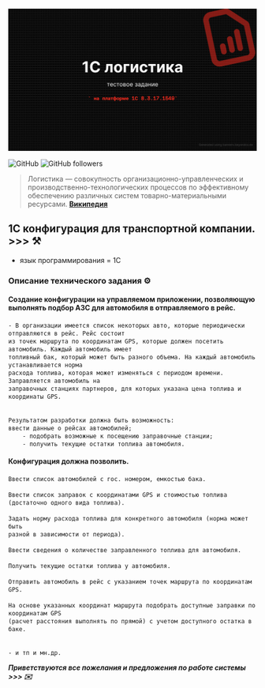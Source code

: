 <kbd><img src="img/1C_логистика.png" /></kbd>

![GitHub](https://img.shields.io/github/license/Alba3k/reserv_system_mendo?style=for-the-badge)
![GitHub followers](https://img.shields.io/github/followers/Alba3k?style=social)

> Логистика — совокупность организационно-управленческих и производственно-технологических процессов по эффективному обеспечению различных систем товарно-материальными ресурсами. [**Википедия**](https://ru.wikipedia.org/wiki/%D0%9B%D0%BE%D0%B3%D0%B8%D1%81%D1%82%D0%B8%D0%BA%D0%B0)

## 1C конфигурация для транспортной компании. >>> :hammer_and_pick:

 - язык программирования = 1С
 
### Описание технического задания :gear:

#### Создание конфигурации на управляемом приложении, позволяющую выполнять подбор АЗС для автомобиля в отправляемого в рейс.

	- В организации имеется список некоторых авто, которые периодически отправляются в рейс. Рейс состоит
	из точек маршрута по координатам GPS, которые должен посетить автомобиль. Каждый автомобиль имеет
	топливный бак, который может быть разного объема. На каждый автомобиль устанавливается норма 
	расхода топлива, которая может изменяться с периодом времени. Заправляется автомобиль на 
	заправочных станциях партнеров, для которых указана цена топлива и координаты GPS. 


	Результатом разработки должна быть возможность: 
	ввести данные о рейсах автомобилей; 
		- подобрать возможные к посещению заправочные станции; 
		- получить текущие остатки топлива автомобиля.

#### Конфигурация должна позволить.

	Ввести список автомобилей с гос. номером, емкостью бака.

	Ввести список заправок с координатами GPS и стоимостью топлива (достаточно одного вида топлива).

	Задать норму расхода топлива для конкретного автомобиля (норма может быть 
	разной в зависимости от периода).

	Ввести сведения о количестве заправленного топлива для автомобиля.

	Получить текущие остатки топлива у автомобиля.

	Отправить автомобиль в рейс с указанием точек маршрута по координатам GPS.

	На основе указанных координат маршрута подобрать доступные заправки по координатам GPS 
	(расчет расстояния выполнять по прямой) с учетом доступного остатка в баке.


	- и тп и мн.др.


***Приветствуются все пожелания и предложения по работе системы >>> :envelope:***